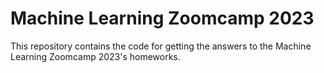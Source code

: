 # Machine Learning Zoomcamp 2023
This repository contains the code for getting the answers to the Machine Learning Zoomcamp 2023's homeworks.
